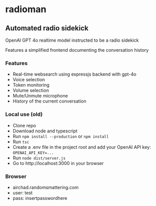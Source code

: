 # radioman
## Automated radio sidekick
OpenAI GPT 4o realtime model instructed to be a radio sidekick

Features a simplified frontend documenting the conversation history

### Features
- Real-time websearch using expressjs backend with gpt-4o
- Voice selection
- Token monitoring
- Volume selection
- Mute/Unmute microphone
- History of the current conversation

### Local use (old)
- Clone repo
- Download node and typescript
- Run `npm install --production` or `npm install`
- Run `tsc`
- Create a .env file in the project root and add your OpenAI API key: `OPENAI_API_KEY=...`
- Run `node dist/server.js`
- Go to http://localhost:3000 in your browser

### Browser
- airchad.randomsmattering.com
- user: test
- pass: insertpasswordhere
